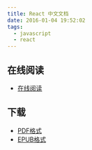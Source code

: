 ```yaml
---
title: React 中文文档
date: 2016-01-04 19:52:02
tags:
  - javascript
  - react
---
```


<!--more-->

## 在线阅读 ##

+ [在线阅读](http://wiki.jikexueyuan.com/project/react/)

## 下载 ##

+ [PDF格式](http://wiki.jikexueyuan.com/download/react/pdf/)
+ [EPUB格式](http://wiki.jikexueyuan.com/download/react/epub/)